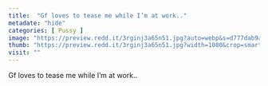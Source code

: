 ```yaml
---
title:  "Gf loves to tease me while I’m at work.."
metadate: "hide"
categories: [ Pussy ]
image: "https://preview.redd.it/3rginj3a65n51.jpg?auto=webp&s=d777dab9a6f6bf85df75b6877a311cd9152411ec"
thumb: "https://preview.redd.it/3rginj3a65n51.jpg?width=1080&crop=smart&auto=webp&s=dd5189ff93aad1866bf385be252029e9d0c4d362"
visit: ""
---
```

Gf loves to tease me while I’m at work..
